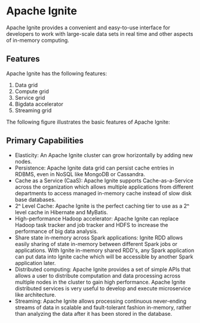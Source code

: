 # Apache Ignite

Apache Ignite provides a convenient and easy-to-use interface for developers to work with large-scale data sets in real time and other aspects of in-memory computing.

## Features

Apache Ignite has the following features:

1. Data grid
2. Compute grid
3. Service grid
4. Bigdata accelerator
5. Streaming grid

The following figure illustrates the basic features of Apache Ignite:

## Primary Capabilities

- Elasticity: An Apache Ignite cluster can grow horizontally by adding new nodes.
- Persistence: Apache Ignite data grid can persist cache entries in RDBMS, even in NoSQL like MongoDB or Cassandra.
- Cache as a Service (CaaS): Apache Ignite supports Cache-as-a-Service across the organization which allows multiple applications from different departments to access managed in-memory cache instead of slow disk base databases.
- 2ⁿ Level Cache: Apache Ignite is the perfect caching tier to use as a 2ⁿ level cache in Hibernate and MyBatis.
- High-performance Hadoop accelerator: Apache Ignite can replace Hadoop task tracker and job tracker and HDFS to increase the performance of big data analysis.
- Share state in-memory across Spark applications: Ignite RDD allows easily sharing of state in-memory between different Spark jobs or applications. With Ignite in-memory shared RDD's, any Spark application can put data into Ignite cache which will be accessible by another Spark application later.
- Distributed computing: Apache Ignite provides a set of simple APIs that allows a user to distribute computation and data processing across multiple nodes in the cluster to gain high performance. Apache Ignite distributed services is very useful to develop and execute microservice like architecture.
- Streaming: Apache Ignite allows processing continuous never-ending streams of data in scalable and fault-tolerant fashion in-memory, rather than analyzing the data after it has been stored in the database.
















